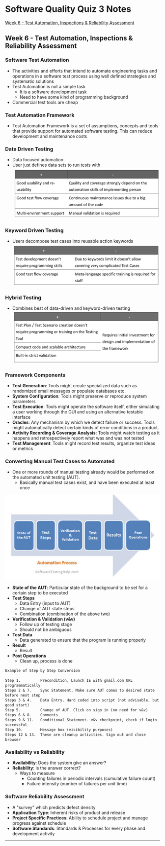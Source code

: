 # Software Quality Quiz 3 Notes


[Week 6 - Test Automation, Inspections & Reliability Assessment](#Lecture6)
<br>

<a name="Lecture6"></a>
## Week 6 - Test Automation, Inspections & Reliability Assessment

### Software Test Automation
- The activities and efforts that intend to automate engineering tasks and operations in a software test process using well defined strategies and systematic solutions
- Test Automation is not a simple task
  - It is a software development task
  - Need to have some kind of programming background
- Commercial test tools are cheap

### Test Automation Framework
- Test Automation Framework is a set of assumptions, concepts and tools that provide support for automated software testing. This can reduce development and maintenance costs

### Data Driven Testing
- Data focused automation
- User just defines data sets to run tests with
![alt](https://github.com/yenvanio/UOIT-Year-3-Notes/blob/master/Images/ddt.png)

### Keyword Driven Testing
- Users decompose test cases into reusable action keywords
![alt](https://github.com/yenvanio/UOIT-Year-3-Notes/blob/master/Images/kdt.png)

### Hybrid Testing
- Combines best of data-driven and keyword-driven testing
![alt](https://github.com/yenvanio/UOIT-Year-3-Notes/blob/master/Images/hdt.png)

### Framework Components
- **Test Generation**: Tools might create specialized data such as randomized email messages or populate databases etc.
- **System Configuration**: Tools might preserve or reproduce system parameters
- **Test Execution**: Tools might operate the software itself, either simulating a user working through the GUI and using an alternative testable interface
- **Oracles**: Any mechanism by which we detect failure or success. Tools might automatically detect certain kinds of error conditions in a product.
- **Activity Recording & Coverage Analysis**: Tools might watch testing as it happens and retrospectively report what was and was not tested
- **Test Management**: Tools might record test results, organize test ideas or metrics

### Converting Manual Test Cases to Automated
- One or more rounds of manual testing already would be performed on the automated unit testing (AUT).
  - Basically manual test cases exist, and have been executed at least once

![alt](https://github.com/yenvanio/UOIT-Year-3-Notes/blob/master/Images/aa.png)

- **State of the AUT**: Particular state of the background to be set for a certain step to be executed
- **Test Steps**
  - Data Entry (input to AUT)
  - Change of AUT state steps
  - Combination (combination of the above two)
- **Verification & Validation (v&v)**
  - Follow up of testing stage
  - Should not be ambiguous
- **Test Data**
  - Data generated to ensure that the program is running properly
- **Result**
  - Result
- **Post Operations**
  - Clean up, process is done

```
Example of Step by Step Conversion

Step 1.         Precondition, Launch IE with gmail.com URL programmatically
Steps 2 & 7.    Sync Statement. Make sure AUT comes to desired state before next step
Steps 3 & 4.    Data Entry. Hard coded into script (not advisable, but good start)
Step 5.         Change of AUT. Click on sign in (no need for v&v)
Steps 6 & 8.    Comments
Steps 9 & 11.   Conditional Statement. v&v checkpoint, check if login successful
Step 10.        Message box (visibility purposes)
Steps 12 & 13.  These are cleanup activities. Sign out and close browser

```

### Availability vs Reliability
- **Availability**: Does the system give an answer?
- **Reliability**: Is the answer correct?
  - Ways to measure
    - Counting failures in periodic intervals (cumulative failure count)
    - Failure intensity (number of failures per unit time)

### Software Reliability Assessment
- A "survey" which predicts defect density
- **Application Type**: Inherent risks of product and release
- **Project Specific Practices**: Ability to schedule project and manage progress against schedule
- **Software Standards**: Standards & Processes for every phase and development activity




---
